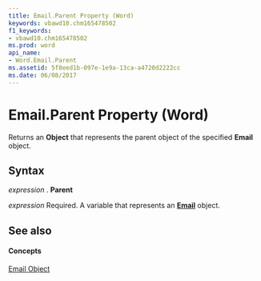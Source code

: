 ```yaml
---
title: Email.Parent Property (Word)
keywords: vbawd10.chm165478502
f1_keywords:
- vbawd10.chm165478502
ms.prod: word
api_name:
- Word.Email.Parent
ms.assetid: 5f8eed1b-097e-1e9a-13ca-a4720d2222cc
ms.date: 06/08/2017
---
```



# Email.Parent Property (Word)

Returns an  **Object** that represents the parent object of the specified **Email** object.


## Syntax

 _expression_ . **Parent**

 _expression_ Required. A variable that represents an **[Email](Word.Email.md)** object.


## See also


#### Concepts


[Email Object](Word.Email.md)

